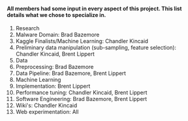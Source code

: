 #### All members had some input in every aspect of this project. This list details what we chose to specialize in.

1. Research 
  1. Malware Domain: Brad Bazemore
  2. Kaggle Finalists/Machine Learning: Chandler Kincaid
2. Preliminary data manipulation (sub-sampling, feature selection): Chandler Kincaid, Brent Lippert
3. Data 
  1. Preprocessing: Brad Bazemore
  2. Data Pipeline: Brad Bazemore, Brent Lippert
5. Machine Learning 
  1. Implementation: Brent Lippert
  2. Performance tuning: Chandler Kincaid, Brent Lippert
6. Software Engineering: Brad Bazemore, Brent Lippert
7. Wiki's: Chandler Kincaid
8. Web experimentation: All
